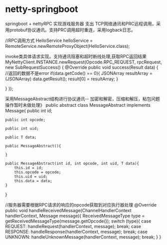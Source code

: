 # netty-springboot
springboot + nettyRPC 实现游戏服务器 支出 TCP网络通讯和PRC远程调用，采用protobuf协议通讯。支持PRC调用超时重连，采用logback日志。

//RPC调用方式
HelloService helloService = RemoteService.newRemoteProxyObject(HelloService.class);

 invoke类具体请求实现。支持通讯阻塞和超时断线处理,获取RPC返回结果
MyNettyClient.INSTANCE.newRequest(Opcode.RPC_REQUEST, rpcRequest, new SubRequestSuccess() {
  @Override
  public void success(Result data) {
      //返回的数据不是error
      if(data.getCode() == 0){
          JSONArray resultArray = (JSONArray) data.getResult();
          result[0] = resultArray;
      }

  }
});

采用MessageAbstract结构进行协议通讯-- 加密和解密，压缩和解压，粘包问题操作暂时未做处理》
public abstract class MessageAbstract<T> implements Message{
    public int id;

    public int opcode;

    public int uid;

    public T data;

    public MessageAbstract(){

    }

    public MessageAbstract(int id, int opcode, int uid, T data){
        this.id = id;
        this.opcode = opcode;
        this.uid = uid;
        this.data = data;
    }
}

//服务器需要根据RPC请求的响应的opcode获取到对应执行器处理
    @Override
    public void handleReceivedMessage(ChannelHandlerContext handlerContext, Message message){
        ReceivedMessageType type = getReceivedMessageType(message.getOpcode());
        switch (type){
            case REQUEST:
                handleRequest(handlerContext, message);
                break;
            case RESPONSE:
                handleResponse(handlerContext, message);
                break;
            case UNKNOWN:
                handleUnknownMessage(handlerContext, message);
                break;
        }
    }
  
  
  
  







